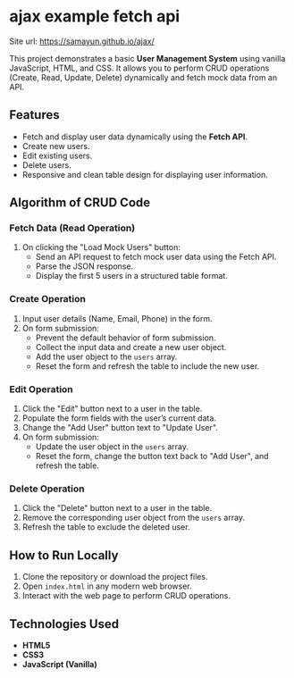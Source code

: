 # ajax example fetch api
Site url: https://samayun.github.io/ajax/


This project demonstrates a basic **User Management System** using vanilla JavaScript, HTML, and CSS. It allows you to perform CRUD operations (Create, Read, Update, Delete) dynamically and fetch mock data from an API.

## Features

- Fetch and display user data dynamically using the **Fetch API**.
- Create new users.
- Edit existing users.
- Delete users.
- Responsive and clean table design for displaying user information.

## Algorithm of CRUD Code

### **Fetch Data (Read Operation)**

1. On clicking the "Load Mock Users" button:
   - Send an API request to fetch mock user data using the Fetch API.
   - Parse the JSON response.
   - Display the first 5 users in a structured table format.

### **Create Operation**

1. Input user details (Name, Email, Phone) in the form.
2. On form submission:
   - Prevent the default behavior of form submission.
   - Collect the input data and create a new user object.
   - Add the user object to the `users` array.
   - Reset the form and refresh the table to include the new user.

### **Edit Operation**

1. Click the "Edit" button next to a user in the table.
2. Populate the form fields with the user’s current data.
3. Change the "Add User" button text to "Update User".
4. On form submission:
   - Update the user object in the `users` array.
   - Reset the form, change the button text back to "Add User", and refresh the table.

### **Delete Operation**

1. Click the "Delete" button next to a user in the table.
2. Remove the corresponding user object from the `users` array.
3. Refresh the table to exclude the deleted user.

## How to Run Locally

1. Clone the repository or download the project files.
2. Open `index.html` in any modern web browser.
3. Interact with the web page to perform CRUD operations.

## Technologies Used

- **HTML5**
- **CSS3**
- **JavaScript (Vanilla)**

